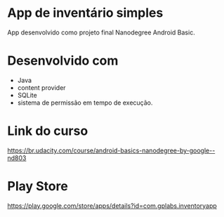 # App de inventário simples
App desenvolvido como projeto final Nanodegree Android Basic.
# Desenvolvido com
- Java
- content provider 
- SQLite 
- sistema de permissão em tempo de execução.
# Link do curso
https://br.udacity.com/course/android-basics-nanodegree-by-google--nd803
# Play Store
https://play.google.com/store/apps/details?id=com.gplabs.inventoryapp

